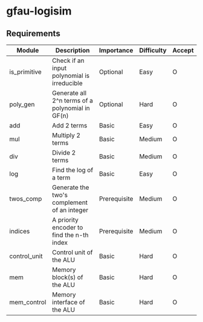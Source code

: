 # gfau-logisim

## Requirements

|Module|Description|Importance|Difficulty|Accept|
|------|----------|------|------|------|
|is_primitive|Check if an input polynomial is irreducible|Optional|Easy|O|
|poly_gen|Generate all 2^n terms of a polynomial in GF(n)|Optional|Hard|O|
|add|Add 2 terms|Basic|Easy|O|
|mul|Multiply 2 terms|Basic|Medium|O|
|div|Divide 2 terms|Basic|Medium|O|
|log|Find the log of a term|Basic|Easy|O|
|twos_comp|Generate the two's complement of an integer|Prerequisite|Medium|O|
|indices|A priority encoder to find the n-th index|Prerequisite|Medium|O|
|control_unit|Control unit of the ALU|Basic|Hard|O|
|mem|Memory block(s) of the ALU|Basic|Hard|O|
|mem_control|Memory interface of the ALU|Basic|Hard|O|
